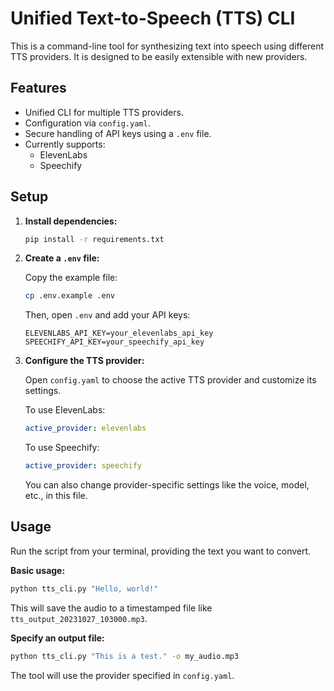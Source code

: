 # Unified Text-to-Speech (TTS) CLI

This is a command-line tool for synthesizing text into speech using different TTS providers. It is designed to be easily extensible with new providers.

## Features

- Unified CLI for multiple TTS providers.
- Configuration via `config.yaml`.
- Secure handling of API keys using a `.env` file.
- Currently supports:
  - ElevenLabs
  - Speechify

## Setup

1.  **Install dependencies:**

    ```bash
    pip install -r requirements.txt
    ```

2.  **Create a `.env` file:**

    Copy the example file:
    ```bash
    cp .env.example .env
    ```
    Then, open `.env` and add your API keys:
    ```
    ELEVENLABS_API_KEY=your_elevenlabs_api_key
    SPEECHIFY_API_KEY=your_speechify_api_key
    ```

3.  **Configure the TTS provider:**

    Open `config.yaml` to choose the active TTS provider and customize its settings.

    To use ElevenLabs:
    ```yaml
    active_provider: elevenlabs
    ```

    To use Speechify:
    ```yaml
    active_provider: speechify
    ```

    You can also change provider-specific settings like the voice, model, etc., in this file.

## Usage

Run the script from your terminal, providing the text you want to convert.

**Basic usage:**
```bash
python tts_cli.py "Hello, world!"
```
This will save the audio to a timestamped file like `tts_output_20231027_103000.mp3`.

**Specify an output file:**
```bash
python tts_cli.py "This is a test." -o my_audio.mp3
```

The tool will use the provider specified in `config.yaml`.
